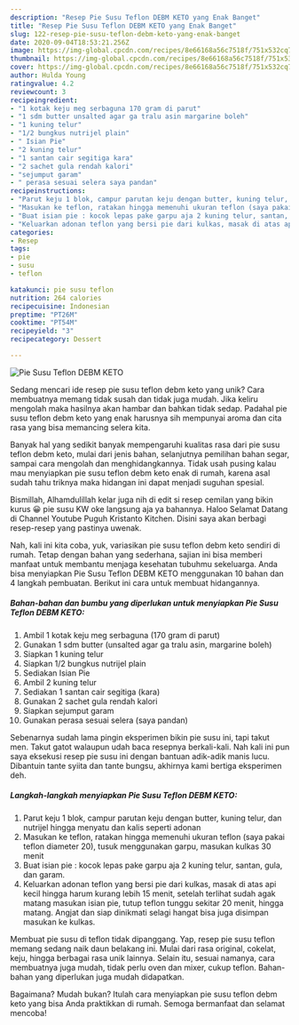 ```yaml
---
description: "Resep Pie Susu Teflon DEBM KETO yang Enak Banget"
title: "Resep Pie Susu Teflon DEBM KETO yang Enak Banget"
slug: 122-resep-pie-susu-teflon-debm-keto-yang-enak-banget
date: 2020-09-04T18:53:21.256Z
image: https://img-global.cpcdn.com/recipes/8e66168a56c7518f/751x532cq70/pie-susu-teflon-debm-keto-foto-resep-utama.jpg
thumbnail: https://img-global.cpcdn.com/recipes/8e66168a56c7518f/751x532cq70/pie-susu-teflon-debm-keto-foto-resep-utama.jpg
cover: https://img-global.cpcdn.com/recipes/8e66168a56c7518f/751x532cq70/pie-susu-teflon-debm-keto-foto-resep-utama.jpg
author: Hulda Young
ratingvalue: 4.2
reviewcount: 3
recipeingredient:
- "1 kotak keju meg serbaguna 170 gram di parut"
- "1 sdm butter unsalted agar ga tralu asin margarine boleh"
- "1 kuning telur"
- "1/2 bungkus nutrijel plain"
- " Isian Pie"
- "2 kuning telur"
- "1 santan cair segitiga kara"
- "2 sachet gula rendah kalori"
- "sejumput garam"
- " perasa sesuai selera saya pandan"
recipeinstructions:
- "Parut keju 1 blok, campur parutan keju dengan butter, kuning telur, dan nutrijel hingga menyatu dan kalis seperti adonan"
- "Masukan ke teflon, ratakan hingga memenuhi ukuran teflon (saya pakai teflon diameter 20), tusuk menggunakan garpu, masukan kulkas 30 menit"
- "Buat isian pie : kocok lepas pake garpu aja 2 kuning telur, santan, gula, dan garam."
- "Keluarkan adonan teflon yang bersi pie dari kulkas, masak di atas api kecil hingga harum kurang lebih 15 menit, setelah terlihat sudah agak matang masukan isian pie, tutup teflon tunggu sekitar 20 menit, hingga matang. Angjat dan siap dinikmati selagi hangat bisa juga disimpan masukan ke kulkas."
categories:
- Resep
tags:
- pie
- susu
- teflon

katakunci: pie susu teflon 
nutrition: 264 calories
recipecuisine: Indonesian
preptime: "PT26M"
cooktime: "PT54M"
recipeyield: "3"
recipecategory: Dessert

---
```



![Pie Susu Teflon DEBM KETO](https://img-global.cpcdn.com/recipes/8e66168a56c7518f/751x532cq70/pie-susu-teflon-debm-keto-foto-resep-utama.jpg)

Sedang mencari ide resep pie susu teflon debm keto yang unik? Cara membuatnya memang tidak susah dan tidak juga mudah. Jika keliru mengolah maka hasilnya akan hambar dan bahkan tidak sedap. Padahal pie susu teflon debm keto yang enak harusnya sih mempunyai aroma dan cita rasa yang bisa memancing selera kita.

Banyak hal yang sedikit banyak mempengaruhi kualitas rasa dari pie susu teflon debm keto, mulai dari jenis bahan, selanjutnya pemilihan bahan segar, sampai cara mengolah dan menghidangkannya. Tidak usah pusing kalau mau menyiapkan pie susu teflon debm keto enak di rumah, karena asal sudah tahu triknya maka hidangan ini dapat menjadi suguhan spesial.

Bismillah, Alhamdulillah kelar juga nih di edit si resep cemilan yang bikin kurus 😀 pie susu KW oke langsung aja ya bahannya. Haloo Selamat Datang di Channel Youtube Puguh Kristanto Kitchen. Disini saya akan berbagi resep-resep yang pastinya uwenak.


Nah, kali ini kita coba, yuk, variasikan pie susu teflon debm keto sendiri di rumah. Tetap dengan bahan yang sederhana, sajian ini bisa memberi manfaat untuk membantu menjaga kesehatan tubuhmu sekeluarga. Anda bisa menyiapkan Pie Susu Teflon DEBM KETO menggunakan 10 bahan dan 4 langkah pembuatan. Berikut ini cara untuk membuat hidangannya.

<!--inarticleads1-->

##### Bahan-bahan dan bumbu yang diperlukan untuk menyiapkan Pie Susu Teflon DEBM KETO:

1. Ambil 1 kotak keju meg serbaguna (170 gram di parut)
1. Gunakan 1 sdm butter (unsalted agar ga tralu asin, margarine boleh)
1. Siapkan 1 kuning telur
1. Siapkan 1/2 bungkus nutrijel plain
1. Sediakan  Isian Pie
1. Ambil 2 kuning telur
1. Sediakan 1 santan cair segitiga (kara)
1. Gunakan 2 sachet gula rendah kalori
1. Siapkan sejumput garam
1. Gunakan  perasa sesuai selera (saya pandan)


Sebenarnya sudah lama pingin eksperimen bikin pie susu ini, tapi takut men. Takut gatot walaupun udah baca resepnya berkali-kali. Nah kali ini pun saya eksekusi resep pie susu ini dengan bantuan adik-adik manis lucu. Dibantuin tante syiita dan tante bungsu, akhirnya kami bertiga eksperimen deh. 

<!--inarticleads2-->

##### Langkah-langkah menyiapkan Pie Susu Teflon DEBM KETO:

1. Parut keju 1 blok, campur parutan keju dengan butter, kuning telur, dan nutrijel hingga menyatu dan kalis seperti adonan
1. Masukan ke teflon, ratakan hingga memenuhi ukuran teflon (saya pakai teflon diameter 20), tusuk menggunakan garpu, masukan kulkas 30 menit
1. Buat isian pie : kocok lepas pake garpu aja 2 kuning telur, santan, gula, dan garam.
1. Keluarkan adonan teflon yang bersi pie dari kulkas, masak di atas api kecil hingga harum kurang lebih 15 menit, setelah terlihat sudah agak matang masukan isian pie, tutup teflon tunggu sekitar 20 menit, hingga matang. Angjat dan siap dinikmati selagi hangat bisa juga disimpan masukan ke kulkas.


Membuat pie susu di teflon tidak dipanggang. Yap, resep pie susu teflon memang sedang naik daun belakang ini. Mulai dari rasa original, cokelat, keju, hingga berbagai rasa unik lainnya. Selain itu, sesuai namanya, cara membuatnya juga mudah, tidak perlu oven dan mixer, cukup teflon. Bahan-bahan yang diperlukan juga mudah didapatkan. 

Bagaimana? Mudah bukan? Itulah cara menyiapkan pie susu teflon debm keto yang bisa Anda praktikkan di rumah. Semoga bermanfaat dan selamat mencoba!
